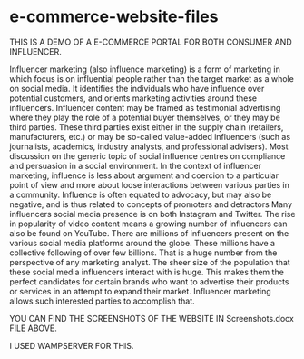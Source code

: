 # e-commerce-website-files
THIS IS A DEMO OF A E-COMMERCE PORTAL FOR BOTH CONSUMER AND INFLUENCER.

Influencer marketing (also influence marketing) is a form of marketing in which focus is on influential people rather than the target market as a whole on social media. It identifies the individuals who have influence over potential customers, and orients marketing activities around these influencers.
Influencer content may be framed as testimonial advertising where they play the role of a potential buyer themselves, or they may be third parties. These third parties exist either in the supply chain (retailers, manufacturers, etc.) or may be so-called value-added influencers (such as journalists, academics, industry analysts, and professional advisers).
Most discussion on the generic topic of social influence centres on compliance and persuasion in a social environment. In the context of influencer marketing, influence is less about argument and coercion to a particular point of view and more about loose interactions between various parties in a community. Influence is often equated to advocacy, but may also be negative, and is thus related to concepts of promoters and detractors
Many influencers social media presence is on both Instagram and Twitter. The rise in popularity of video content means a growing number of influencers can also be found on YouTube.
There are millions of influencers present on the various social media platforms around the globe. These millions have a collective following of over few billions. That is a huge number from the perspective of any marketing analyst. The sheer size of the population that these social media influencers interact with is huge. This makes them the perfect candidates for certain brands who want to advertise their products or services in an attempt to expand their market. Influencer marketing allows such interested parties to accomplish that.
 
 YOU CAN FIND THE SCREENSHOTS OF THE WEBSITE IN Screenshots.docx FILE ABOVE.
 
 I USED WAMPSERVER FOR THIS.
 
